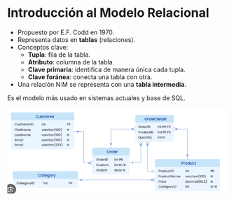 # Introducción al Modelo Relacional

- Propuesto por E.F. Codd en 1970.
- Representa datos en **tablas** (relaciones).
- Conceptos clave:
  - **Tupla**: fila de la tabla.
  - **Atributo**: columna de la tabla.
  - **Clave primaria**: identifica de manera única cada tupla.
  - **Clave foránea**: conecta una tabla con otra.
- Una relación N:M se representa con una **tabla intermedia**.

Es el modelo más usado en sistemas actuales y base de SQL.

![1757671989194](images/05_intro_modelo_relacional/1757671989194.png)

